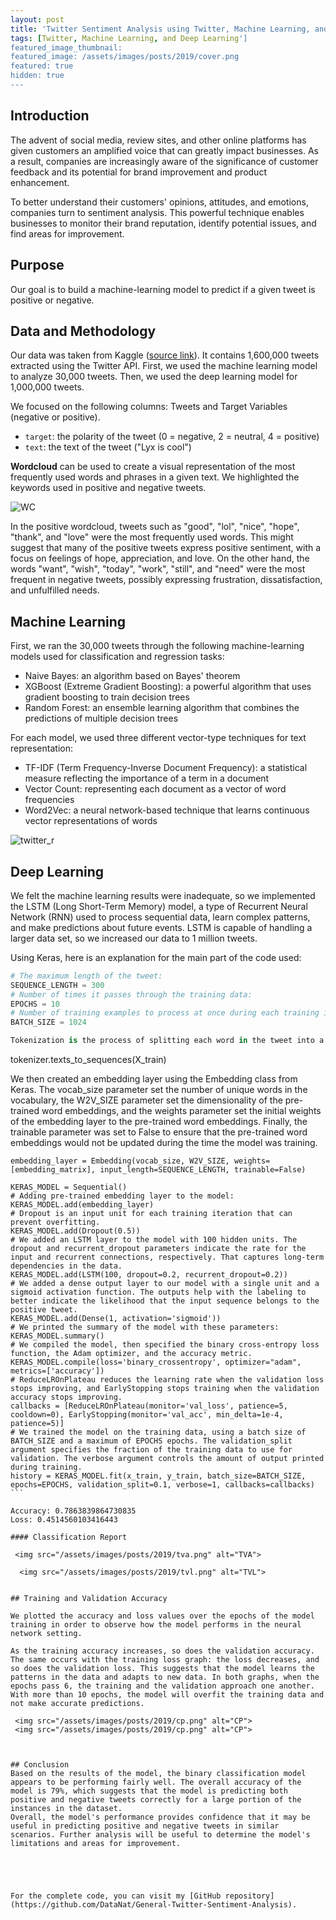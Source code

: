 ```yaml
---
layout: post
title: 'Twitter Sentiment Analysis using Twitter, Machine Learning, and Deep Learning'
tags: [Twitter, Machine Learning, and Deep Learning']
featured_image_thumbnail:
featured_image: /assets/images/posts/2019/cover.png
featured: true
hidden: true
---
```

## Introduction

The advent of social media, review sites, and other online platforms has given customers an amplified voice that can greatly impact businesses. As a result, companies are increasingly aware of the significance of customer feedback and its potential for brand improvement and product enhancement.

To better understand their customers' opinions, attitudes, and emotions, companies turn to sentiment analysis. This powerful technique enables businesses to monitor their brand reputation, identify potential issues, and find areas for improvement.

## Purpose

Our goal is to build a machine-learning model to predict if a given tweet is positive or negative.

## Data and Methodology

Our data was taken from Kaggle ([source link](https://www.kaggle.com/datasets/kazanova/sentiment140)). It contains 1,600,000 tweets extracted using the Twitter API. First, we used the machine learning model to analyze 30,000 tweets. Then, we used the deep learning model for 1,000,000 tweets.

We focused on the following columns: Tweets and Target Variables (negative or positive).
- `target`: the polarity of the tweet (0 = negative, 2 = neutral, 4 = positive)
- `text`: the text of the tweet ("Lyx is cool")

**Wordcloud** can be used to create a visual representation of the most frequently used words and phrases in a given text. We highlighted the keywords used in positive and negative tweets.

 <img src="/assets/images/posts/2019/wc.png" alt="WC">

In the positive wordcloud, tweets such as "good", "lol", "nice", "hope", "thank", and "love" were the most frequently used words. This might suggest that many of the positive tweets express positive sentiment, with a focus on feelings of hope, appreciation, and love. On the other hand, the words "want", "wish", "today", "work", "still", and "need" were the most frequent in negative tweets, possibly expressing frustration, dissatisfaction, and unfulfilled needs.

## Machine Learning

First, we ran the 30,000 tweets through the following machine-learning models used for classification and regression tasks:
- Naive Bayes: an algorithm based on Bayes' theorem
- XGBoost (Extreme Gradient Boosting): a powerful algorithm that uses gradient boosting to train decision trees
- Random Forest: an ensemble learning algorithm that combines the predictions of multiple decision trees

For each model, we used three different vector-type techniques for text representation:
- TF-IDF (Term Frequency-Inverse Document Frequency): a statistical measure reflecting the importance of a term in a document
- Vector Count: representing each document as a vector of word frequencies
- Word2Vec: a neural network-based technique that learns continuous vector representations of words

 <img src="/assets/images/posts/2019/twitter_r.png" alt="twitter_r">

## Deep Learning

We felt the machine learning results were inadequate, so we implemented the LSTM (Long Short-Term Memory) model, a type of Recurrent Neural Network (RNN) used to process sequential data, learn complex patterns, and make predictions about future events. LSTM is capable of handling a larger data set, so we increased our data to 1 million tweets.

Using Keras, here is an explanation for the main part of the code used:

```python
# The maximum length of the tweet:
SEQUENCE_LENGTH = 300
# Number of times it passes through the training data:
EPOCHS = 10
# Number of training examples to process at once during each training iteration:
BATCH_SIZE = 1024

Tokenization is the process of splitting each word in the tweet into a sequence of integer tokens that correspond to the words in each tweet in the sequence. We tokenized the tweets in the `X_train` using the tokenizer object, which was created earlier, and achieved the following results:

```
tokenizer.texts_to_sequences(X_train)

We then created an embedding layer using the Embedding class from Keras. The vocab_size parameter set the number of unique words in the vocabulary, the W2V_SIZE parameter set the dimensionality of the pre-trained word embeddings, and the weights parameter set the initial weights of the embedding layer to the pre-trained word embeddings. Finally, the trainable parameter was set to False to ensure that the pre-trained word embeddings would not be updated during the time the model was training.
```
embedding_layer = Embedding(vocab_size, W2V_SIZE, weights=[embedding_matrix], input_length=SEQUENCE_LENGTH, trainable=False)
```

```
KERAS_MODEL = Sequential()
# Adding pre-trained embedding layer to the model:
KERAS_MODEL.add(embedding_layer)
# Dropout is an input unit for each training iteration that can prevent overfitting.
KERAS_MODEL.add(Dropout(0.5))
# We added an LSTM layer to the model with 100 hidden units. The dropout and recurrent_dropout parameters indicate the rate for the input and recurrent connections, respectively. That captures long-term dependencies in the data.
KERAS_MODEL.add(LSTM(100, dropout=0.2, recurrent_dropout=0.2))
# We added a dense output layer to our model with a single unit and a sigmoid activation function. The outputs help with the labeling to better indicate the likelihood that the input sequence belongs to the positive tweet.
KERAS_MODEL.add(Dense(1, activation='sigmoid'))
# We printed the summary of the model with these parameters:
KERAS_MODEL.summary()
# We compiled the model, then specified the binary cross-entropy loss function, the Adam optimizer, and the accuracy metric.
KERAS_MODEL.compile(loss='binary_crossentropy', optimizer="adam", metrics=['accuracy'])
# ReduceLROnPlateau reduces the learning rate when the validation loss stops improving, and EarlyStopping stops training when the validation accuracy stops improving.
callbacks = [ReduceLROnPlateau(monitor='val_loss', patience=5, cooldown=0), EarlyStopping(monitor='val_acc', min_delta=1e-4, patience=5)]
# We trained the model on the training data, using a batch size of BATCH_SIZE and a maximum of EPOCHS epochs. The validation_split argument specifies the fraction of the training data to use for validation. The verbose argument controls the amount of output printed during training.
history = KERAS_MODEL.fit(x_train, y_train, batch_size=BATCH_SIZE, epochs=EPOCHS, validation_split=0.1, verbose=1, callbacks=callbacks) ```

Accuracy: 0.7863839864730835
Loss: 0.4514560103416443

#### Classification Report

 <img src="/assets/images/posts/2019/tva.png" alt="TVA">

  <img src="/assets/images/posts/2019/tvl.png" alt="TVL">


## Training and Validation Accuracy

We plotted the accuracy and loss values over the epochs of the model training in order to observe how the model performs in the neural network setting.

As the training accuracy increases, so does the validation accuracy. The same occurs with the training loss graph: the loss decreases, and so does the validation loss. This suggests that the model learns the patterns in the data and adapts to new data. In both graphs, when the epochs pass 6, the training and the validation approach one another. With more than 10 epochs, the model will overfit the training data and not make accurate predictions.

 <img src="/assets/images/posts/2019/cp.png" alt="CP">
 <img src="/assets/images/posts/2019/cp.png" alt="CP">



## Conclusion
Based on the results of the model, the binary classification model appears to be performing fairly well. The overall accuracy of the model is 79%, which suggests that the model is predicting both positive and negative tweets correctly for a large portion of the instances in the dataset.
Overall, the model's performance provides confidence that it may be useful in predicting positive and negative tweets in similar scenarios. Further analysis will be useful to determine the model's limitations and areas for improvement.





For the complete code, you can visit my [GitHub repository](https://github.com/DataNat/General-Twitter-Sentiment-Analysis).
